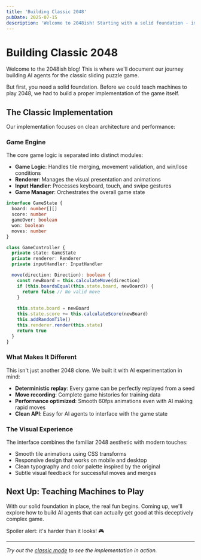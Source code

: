 ```yaml
---
title: 'Building Classic 2048'
pubDate: 2025-07-15
description: 'Welcome to 2048ish! Starting with a solid foundation - implementing the classic 2048 game with TypeScript and React.'
---
```


# Building Classic 2048

Welcome to the 2048ish blog! This is where we'll document our journey building AI agents for the classic sliding puzzle game.

But first, you need a solid foundation. Before we could teach machines to play 2048, we had to build a proper implementation of the game itself.

## The Classic Implementation

Our implementation focuses on clean architecture and performance:

### Game Engine
The core game logic is separated into distinct modules:
- **Game Logic**: Handles tile merging, movement validation, and win/lose conditions
- **Renderer**: Manages the visual presentation and animations  
- **Input Handler**: Processes keyboard, touch, and swipe gestures
- **Game Manager**: Orchestrates the overall game state

```typescript
interface GameState {
  board: number[][]
  score: number
  gameOver: boolean
  won: boolean
  moves: number
}

class GameController {
  private state: GameState
  private renderer: Renderer
  private inputHandler: InputHandler

  move(direction: Direction): boolean {
    const newBoard = this.calculateMove(direction)
    if (this.boardsEqual(this.state.board, newBoard)) {
      return false // No valid move
    }
    
    this.state.board = newBoard
    this.state.score += this.calculateScore(newBoard)
    this.addRandomTile()
    this.renderer.render(this.state)
    return true
  }
}
```

### What Makes It Different

This isn't just another 2048 clone. We built it with AI experimentation in mind:

- **Deterministic replay**: Every game can be perfectly replayed from a seed
- **Move recording**: Complete game histories for training data
- **Performance optimized**: Smooth 60fps animations even with AI making rapid moves
- **Clean API**: Easy for AI agents to interface with the game state

### The Visual Experience

The interface combines the familiar 2048 aesthetic with modern touches:
- Smooth tile animations using CSS transforms
- Responsive design that works on mobile and desktop
- Clean typography and color palette inspired by the original
- Subtle visual feedback for successful moves and merges

## Next Up: Teaching Machines to Play

With our solid foundation in place, the real fun begins. Coming up, we'll explore how to build AI agents that can actually get good at this deceptively complex game.

Spoiler alert: it's harder than it looks! 🎮

---

*Try out the [classic mode](/) to see the implementation in action.*